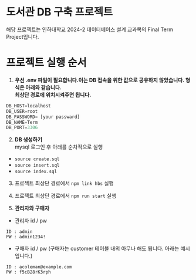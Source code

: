 # 도서관 DB 구축 프로젝트

해당 프로젝트는 인하대학교 2024-2 데이터베이스 설계 교과목의 Final Term Project입니다.

# 프로젝트 실행 순서

1. **우선 .env 파일이 필요합니다.이는 DB 접속을 위한 값으로 공유하지 않았습니다. 형식은 아래와 같습니다.  
   최상단 경로에 위치시켜주면 됩니다.**

```python
DB_HOST=localhost
DB_USER=root
DB_PASSWORD= [your passward]
DB_NAME=Term
DB_PORT=3306
```

2. **DB 생성하기**  
   mysql 로그인 후 아래를 순차적으로 실행

-   `source create.sql`
-   `source insert.sql`
-   `source index.sql`

3. 프로젝트 최상단 경로에서 `npm link hbs` 실행

4. 프로젝트 최상단 경로에서 `npm run start` 실행

5. **관리자와 구매자**

-   관리자 id / pw

```
ID : admin
PW : admin1234!
```

-   구매자 id / pw (구매자는 customer 테이블 내의 아무나 해도 됩니다. 아래는 예시입니다.)

```
ID : acoleman@example.com
PW : f5cB28rK3rph
```

